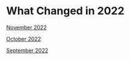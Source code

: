 # What Changed in 2022

[November 2022](november-2022.md ':include')

[October 2022](october-2022.md ':include')

[September 2022](september-2022.md ':include')
